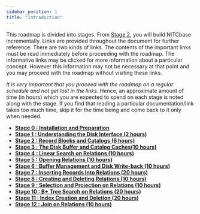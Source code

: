 ```yaml
---
sidebar_position: 1
title: "Introduction"
---
```


This roadmap is divided into stages. From [Stage 2](./Stage02.md), you will build NITCbase incrementally. Links are provided throughout the document for further reference. There are two kinds of links. The contents of the important links must be read immediately before proceeding with the roadmap. The informative links may be clicked for more information about a particular concept. However this information may not be necessary at that point and you may proceed with the roadmap without visiting these links.

_It is very important that you proceed with the roadmap on a regular schedule and not get lost in the links_. Hence, an approximate amount of time (in hours) which you are expected to spend on each stage is noted along with the stage. If you find that reading a particular documentation/link takes too much time, skip it for the time being and come back to it only when needed.

- [**Stage 0 : Installation and Preparation**](Stage00.md)
- [**Stage 1 : Understanding the Disk Interface (2 hours)**](Stage01.md)
- [**Stage 2 : Record Blocks and Catalogs (6 hours)**](Stage02.md)
- [**Stage 3 : The Disk Buffer and Catalog Caches(10 hours)**](Stage03.md)
- [**Stage 4 : Linear Search on Relations (10 hours)**](Stage04.md)
- [**Stage 5 : Opening Relations (10 hours)**](Stage05.md)
- [**Stage 6 : Buffer Management and Disk Write-back (10 hours)**](Stage06.md)
- [**Stage 7 : Inserting Records Into Relations (20 hours)**](Stage07.md)
- [**Stage 8 : Creating and Deleting Relations (10 hours)**](Stage08.md)
- [**Stage 9 : Selection and Projection on Relations (10 hours)**](Stage09.md)
- [**Stage 10 : B+ Tree Search on Relations (20 hours)**](Stage10.md)
- [**Stage 11 : Index Creation and Deletion (20 hours)**](Stage11.md)
- [**Stage 12 : Join on Relations (10 hours)**](Stage12.md)
